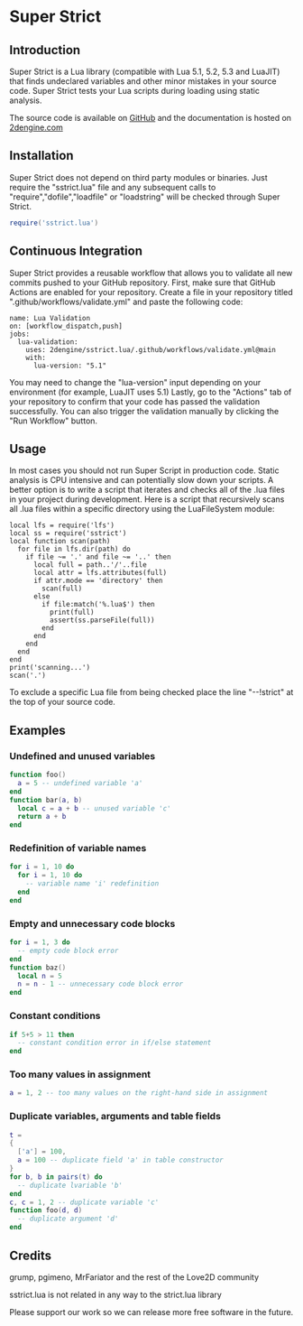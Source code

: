 # Super Strict

## Introduction
Super Strict is a Lua library (compatible with Lua 5.1, 5.2, 5.3 and LuaJIT) that finds undeclared variables and other minor mistakes in your source code.
Super Strict tests your Lua scripts during loading using static analysis.

The source code is available on [GitHub](https://github.com/2dengine/sstrict.lua) and the documentation is hosted on [2dengine.com](https://2dengine.com/doc/sstrict.html)

## Installation
Super Strict does not depend on third party modules or binaries.
Just require the "sstrict.lua" file and any subsequent calls to "require","dofile","loadfile" or "loadstring" will be checked through Super Strict.
```Lua
require('sstrict.lua')
```

## Continuous Integration
Super Strict provides a reusable workflow that allows you to validate all new commits pushed to your GitHub repository.
First, make sure that GitHub Actions are enabled for your repository.
Create a file in your repository titled ".github/workflows/validate.yml" and paste the following code:
```
name: Lua Validation
on: [workflow_dispatch,push]
jobs:
  lua-validation:
    uses: 2dengine/sstrict.lua/.github/workflows/validate.yml@main
    with:
      lua-version: "5.1"
```
You may need to change the "lua-version" input depending on your environment (for example, LuaJIT uses 5.1)
Lastly, go to the "Actions" tab of your repository to confirm that your code has passed the validation successfully.
You can also trigger the validation manually by clicking the "Run Workflow" button.

## Usage
In most cases you should not run Super Script in production code.
Static analysis is CPU intensive and can potentially slow down your scripts.
A better option is to write a script that iterates and checks all of the .lua files in your project during development.
Here is a script that recursively scans all .lua files within a specific directory using the LuaFileSystem module:

```
local lfs = require('lfs')
local ss = require('sstrict')
local function scan(path)
  for file in lfs.dir(path) do
    if file ~= '.' and file ~= '..' then
      local full = path..'/'..file
      local attr = lfs.attributes(full)
      if attr.mode == 'directory' then
        scan(full)
      else
        if file:match('%.lua$') then
          print(full)
          assert(ss.parseFile(full))
        end
      end
    end
  end
end
print('scanning...')
scan('.')
```
To exclude a specific Lua file from being checked place the line "--!strict" at the top of your source code.

## Examples

### Undefined and unused variables
```Lua
function foo()
  a = 5 -- undefined variable 'a'
end
function bar(a, b)
  local c = a + b -- unused variable 'c'
  return a + b
end
```

### Redefinition of variable names
```Lua
for i = 1, 10 do
  for i = 1, 10 do
    -- variable name 'i' redefinition
  end
end
```

### Empty and unnecessary code blocks
```Lua
for i = 1, 3 do
  -- empty code block error
end
function baz()
  local n = 5
  n = n - 1 -- unnecessary code block error
end
```

### Constant conditions
```Lua
if 5+5 > 11 then
  -- constant condition error in if/else statement
end
```

### Too many values in assignment
```Lua
a = 1, 2 -- too many values on the right-hand side in assignment
```

### Duplicate variables, arguments and table fields
```Lua
t =
{ 
  ['a'] = 100,
  a = 100 -- duplicate field 'a' in table constructor
}
for b, b in pairs(t) do
  -- duplicate lvariable 'b'
end
c, c = 1, 2 -- duplicate variable 'c'
function foo(d, d)
  -- duplicate argument 'd'
end
```

## Credits
grump, pgimeno, MrFariator and the rest of the Love2D community

sstrict.lua is not related in any way to the strict.lua library

Please support our work so we can release more free software in the future.